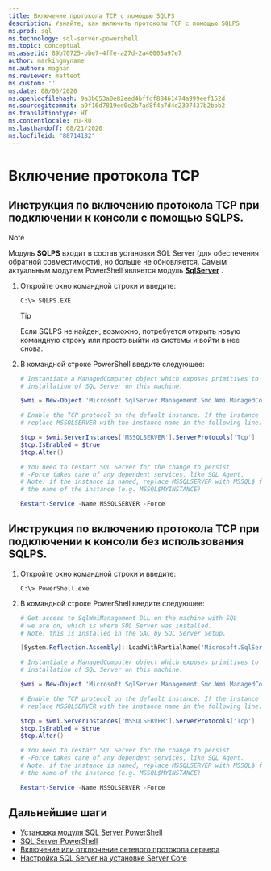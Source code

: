 ```yaml
---
title: Включение протокола TCP с помощью SQLPS
description: Узнайте, как включить протоколы TCP с помощью SQLPS
ms.prod: sql
ms.technology: sql-server-powershell
ms.topic: conceptual
ms.assetid: 89b70725-bbe7-4ffe-a27d-2a40005a97e7
author: markingmyname
ms.author: maghan
ms.reviewer: matteot
ms.custom: ''
ms.date: 08/06/2020
ms.openlocfilehash: 9a3b653a0e82eed4bffdf88461474a999eef152d
ms.sourcegitcommit: a9f16d7819ed0e2b7ad8f4a7d4d2397437b2bbb2
ms.translationtype: HT
ms.contentlocale: ru-RU
ms.lasthandoff: 08/21/2020
ms.locfileid: "88714182"
---
```

# <a name="how-to-enable-the-tcp-protocol"></a>Включение протокола TCP

## <a name="how-to-enable-the-tcp-protocol-when-connected-to-the-console-with-sqlps"></a>Инструкция по включению протокола TCP при подключении к консоли с помощью SQLPS.

> [!Note]
> Модуль **SQLPS** входит в состав установки SQL Server (для обеспечения обратной совместимости), но больше не обновляется. Самым актуальным модулем PowerShell является модуль **[SqlServer](sql-server-powershell.md)** .

1. Откройте окно командной строки и введите:

    ```console
    C:\> SQLPS.EXE
    ```

    > [!TIP]
    > Если SQLPS не найден, возможно, потребуется открыть новую командную строку или просто выйти из системы и войти в нее снова.

2. В командной строке PowerShell введите следующее:

    ```powershell
    # Instantiate a ManagedComputer object which exposes primitives to control the
    # installation of SQL Server on this machine.

    $wmi = New-Object 'Microsoft.SqlServer.Management.Smo.Wmi.ManagedComputer' localhost

    # Enable the TCP protocol on the default instance. If the instance is named, 
    # replace MSSQLSERVER with the instance name in the following line.

    $tcp = $wmi.ServerInstances['MSSQLSERVER'].ServerProtocols['Tcp']
    $tcp.IsEnabled = $true  
    $tcp.Alter()  

    # You need to restart SQL Server for the change to persist
    # -Force takes care of any dependent services, like SQL Agent.
    # Note: if the instance is named, replace MSSQLSERVER with MSSQL$ followed by
    # the name of the instance (e.g. MSSQL$MYINSTANCE)

    Restart-Service -Name MSSQLSERVER -Force
    ```

## <a name="how-to-enable-the-tcp-protocol-when-connected-to-the-console-not-using-sqlps"></a>Инструкция по включению протокола TCP при подключении к консоли без использования SQLPS.

1. Откройте окно командной строки и введите:

    ```console
    C:\> PowerShell.exe
    ```

2. В командной строке PowerShell введите следующее:

    ```powershell
    # Get access to SqlWmiManagement DLL on the machine with SQL
    # we are on, which is where SQL Server was installed.
    # Note: this is installed in the GAC by SQL Server Setup.

    [System.Reflection.Assembly]::LoadWithPartialName('Microsoft.SqlServer.SqlWmiManagement')

    # Instantiate a ManagedComputer object which exposes primitives to control the
    # installation of SQL Server on this machine.

    $wmi = New-Object 'Microsoft.SqlServer.Management.Smo.Wmi.ManagedComputer' localhost

    # Enable the TCP protocol on the default instance. If the instance is named, 
    # replace MSSQLSERVER with the instance name in the following line.

    $tcp = $wmi.ServerInstances['MSSQLSERVER'].ServerProtocols['Tcp']
    $tcp.IsEnabled = $true  
    $tcp.Alter()  

    # You need to restart SQL Server for the change to persist
    # -Force takes care of any dependent services, like SQL Agent.
    # Note: if the instance is named, replace MSSQLSERVER with MSSQL$ followed by
    # the name of the instance (e.g. MSSQL$MYINSTANCE)

    Restart-Service -Name MSSQLSERVER -Force
    ```





## <a name="next-steps"></a>Дальнейшие шаги

- [Установка модуля SQL Server PowerShell](download-sql-server-ps-module.md)
- [SQL Server PowerShell](sql-server-powershell.md)
- [Включение или отключение сетевого протокола сервера](../database-engine/configure-windows/enable-or-disable-a-server-network-protocol.md)
- [Настройка SQL Server на установке Server Core](../database-engine/install-windows/configure-sql-server-on-a-server-core-installation.md)
